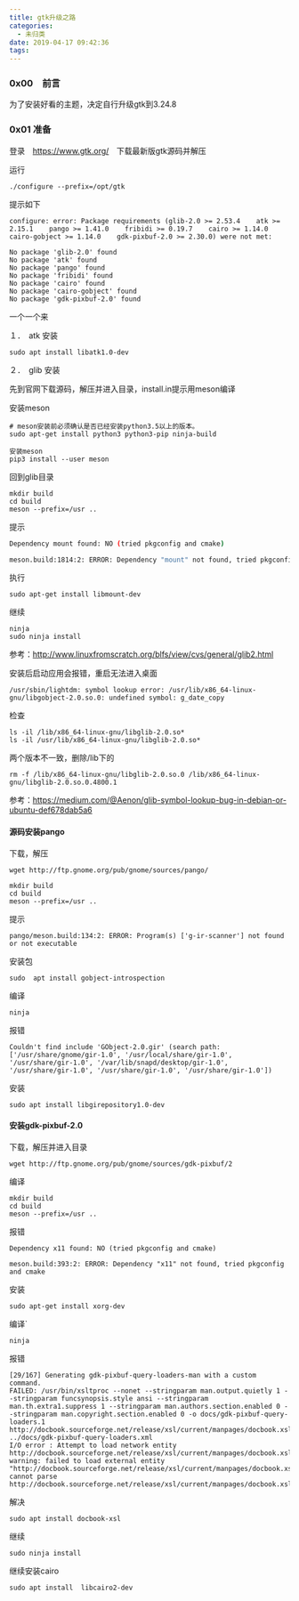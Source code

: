 ```yaml
---
title: gtk升级之路
categories:
  - 未归类
date: 2019-04-17 09:42:36
tags:
---
```


### 0x00　前言

为了安装好看的主题，决定自行升级gtk到3.24.8

### 0x01 准备

登录　<https://www.gtk.org/>　下载最新版gtk源码并解压

运行

```
./configure --prefix=/opt/gtk
```

提示如下

```
configure: error: Package requirements (glib-2.0 >= 2.53.4    atk >= 2.15.1    pango >= 1.41.0    fribidi >= 0.19.7    cairo >= 1.14.0    cairo-gobject >= 1.14.0    gdk-pixbuf-2.0 >= 2.30.0) were not met:

No package 'glib-2.0' found
No package 'atk' found
No package 'pango' found
No package 'fribidi' found
No package 'cairo' found
No package 'cairo-gobject' found
No package 'gdk-pixbuf-2.0' found

```

一个一个来

１．　atk 安装

````
sudo apt install libatk1.0-dev
````

２．　glib 安装

先到官网下载源码，解压并进入目录，install.in提示用meson编译

安装meson

```
# meson安装前必须确认是否已经安装python3.5以上的版本。
sudo apt-get install python3 python3-pip ninja-build

安装meson
pip3 install --user meson
```

回到glib目录

```
mkdir build
cd build
meson --prefix=/usr ..
```

提示

```bash
Dependency mount found: NO (tried pkgconfig and cmake)

meson.build:1814:2: ERROR: Dependency "mount" not found, tried pkgconfig and cmake

```

执行

```
sudo apt-get install libmount-dev
```

继续

```
ninja
sudo ninja install
```

参考：<http://www.linuxfromscratch.org/blfs/view/cvs/general/glib2.html>

安装后启动应用会报错，重启无法进入桌面	

```
/usr/sbin/lightdm: symbol lookup error: /usr/lib/x86_64-linux-gnu/libgobject-2.0.so.0: undefined symbol: g_date_copy
```

检查

```
ls -il /lib/x86_64-linux-gnu/libglib-2.0.so*
ls -il /usr/lib/x86_64-linux-gnu/libglib-2.0.so*
```

两个版本不一致，删除/lib下的

```
rm -f /lib/x86_64-linux-gnu/libglib-2.0.so.0 /lib/x86_64-linux-gnu/libglib-2.0.so.0.4800.1
```

参考：<https://medium.com/@Aenon/glib-symbol-lookup-bug-in-debian-or-ubuntu-def678dab5a6>

#### 源码安装pango

下载，解压

```
wget http://ftp.gnome.org/pub/gnome/sources/pango/
```

```
mkdir build
cd build
meson --prefix=/usr ..
```

提示

```
pango/meson.build:134:2: ERROR: Program(s) ['g-ir-scanner'] not found or not executable
```

安装包

```
sudo  apt install gobject-introspection
```

编译

```
ninja
```

报错

```
Couldn't find include 'GObject-2.0.gir' (search path: ['/usr/share/gnome/gir-1.0', '/usr/local/share/gir-1.0', '/usr/share/gir-1.0', '/var/lib/snapd/desktop/gir-1.0', '/usr/share/gir-1.0', '/usr/share/gir-1.0', '/usr/share/gir-1.0'])

```

安装

```
sudo apt install libgirepository1.0-dev
```

#### 安装gdk-pixbuf-2.0

下载，解压并进入目录

```
wget http://ftp.gnome.org/pub/gnome/sources/gdk-pixbuf/2
```

编译

```
mkdir build
cd build
meson --prefix=/usr ..
```



报错

```
Dependency x11 found: NO (tried pkgconfig and cmake)

meson.build:393:2: ERROR: Dependency "x11" not found, tried pkgconfig and cmake
```



安装

```
sudo apt-get install xorg-dev
```

编译`

```
ninja
```

报错

```
[29/167] Generating gdk-pixbuf-query-loaders-man with a custom command.
FAILED: /usr/bin/xsltproc --nonet --stringparam man.output.quietly 1 --stringparam funcsynopsis.style ansi --stringparam man.th.extra1.suppress 1 --stringparam man.authors.section.enabled 0 --stringparam man.copyright.section.enabled 0 -o docs/gdk-pixbuf-query-loaders.1 http://docbook.sourceforge.net/release/xsl/current/manpages/docbook.xsl ../docs/gdk-pixbuf-query-loaders.xml
I/O error : Attempt to load network entity http://docbook.sourceforge.net/release/xsl/current/manpages/docbook.xsl
warning: failed to load external entity "http://docbook.sourceforge.net/release/xsl/current/manpages/docbook.xsl"
cannot parse http://docbook.sourceforge.net/release/xsl/current/manpages/docbook.xsl

```

解决

```
sudo apt install docbook-xsl
```

继续

````
sudo ninja install 
````

继续安装cairo

```
sudo apt install  libcairo2-dev
```

